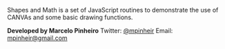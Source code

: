 Shapes and Math is a set of JavaScript routines to demonstrate the use of CANVAs and some basic drawing functions.

**Developed by Marcelo Pinheiro**
Twitter: [@mpinheir](http://twitter.com/mpinheir "Twitter")
Email: [mpinheir@gmail.com](mailto://mpinheir@gmail.com "Email")

